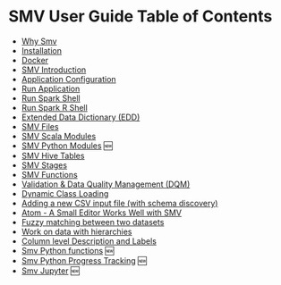 # SMV User Guide Table of Contents

* [Why Smv](why_smv.md)
* [Installation](smv_install.md)
* [Docker](docker.md)
* [SMV Introduction](smv_intro.md)
* [Application Configuration](app_config.md)
* [Run Application](run_app.md)
* [Run Spark Shell](run_shell.md)
* [Run Spark R Shell](smv_r.md)
* [Extended Data Dictionary (EDD)](edd.md)
* [SMV Files](smv_file.md)
* [SMV Scala Modules](smv_module.md)
* [SMV Python Modules](smv_module_python.md) :new:
* [SMV Hive Tables](smv_hive.md)
* [SMV Stages](smv_stages.md)
* [SMV Functions](functions.md)
* [Validation & Data Quality Management (DQM)](dqm.md)
* [Dynamic Class Loading](class_loader.md)
* [Adding a new CSV input file (with schema discovery)](schema_discovery.md)
* [Atom - A Small Editor Works Well with SMV](atom.md)
* [Fuzzy matching between two datasets](smv_entity_matcher2.md)
* [Work on data with hierarchies](smv_hier.md)
* [Column level Description and Labels](smv_desc_label.md)
* [Smv Python functions](smv_python_funcs.md) :new:
* [Smv Python Progress Tracking](smv_python_progress.md) :new:
* [Smv Jupyter](smv_jupyter.md) :new:
